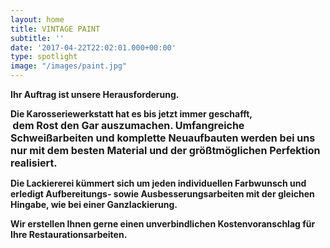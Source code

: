 ```yaml
---
layout: home
title: VINTAGE PAINT
subtitle: ''
date: '2017-04-22T22:02:01.000+00:00'
type: spotlight
image: "/images/paint.jpg"
---
```



**Ihr Auftrag ist unsere Herausforderung.**

**Die Karosseriewerkstatt hat es bis jetzt immer geschafft,                                <span style="font-size: 1rem;">dem Rost den Gar auszumachen.
Umfangreiche Schweißarbeiten und komplette Neuaufbauten
werden bei uns nur mit dem besten Material
und der größtmöglichen Perfektion realisiert.</span>**

**Die Lackiererei kümmert sich um jeden individuellen Farbwunsch
und erledigt Aufbereitungs-
sowie Ausbesserungsarbeiten mit der gleichen Hingabe,
wie bei einer Ganzlackierung.**

**Wir erstellen Ihnen gerne einen unverbindlichen Kostenvoranschlag
für Ihre Restaurationsarbeiten.**